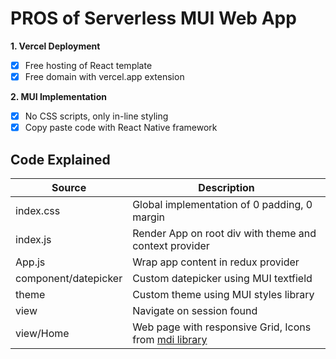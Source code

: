 # PROS of Serverless MUI Web App

**1. Vercel Deployment**

- [x] Free hosting of React template
- [x] Free domain with vercel.app extension

**2. MUI Implementation**

- [x] No CSS scripts, only in-line styling
- [x] Copy paste code with React Native framework

## Code Explained ##

| Source | Description |
| -------- | -------- |
| index.css   | Global implementation of 0 padding, 0 margin  |
| index.js   | Render App on root div with theme and context provider |
| App.js | Wrap app content in redux provider |
| component/datepicker | Custom datepicker using MUI textfield |
| theme | Custom theme using MUI styles library |
| view | Navigate on session found |
| view/Home | Web page with responsive Grid, Icons from [mdi library](pictogrammers.com) |
